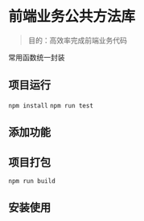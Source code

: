 # 前端业务公共方法库

> 目的：高效率完成前端业务代码

常用函数统一封装

## 项目运行

`npm install`
`npm run test`

## 添加功能

## 项目打包

`npm run build`

## 安装使用
